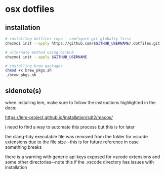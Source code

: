 # osx dotfiles

## installation
```bash
# installing dotfiles repo - configure git globally first
chezmoi init --apply https://github.com/$GITHUB_USERNAME/.dotfiles.git

# alternate method using GitHub
chezmoi init --apply $GITHUB_USERNAME

# installing brew packages
chmod +x brew_pkgs.sh
./brew_pkgs.sh
```

## sidenote(s)

when installing lem, make sure to follow the instructions highlighted in the docs:

https://lem-project.github.io/installation/sdl2/macos/

i need to find a way to automate this process but this is for later

the clang-tidy executable file was removed from the folder for vscode extensions due to the file size--this is for future reference in case something breaks

there is a warning with generic api keys exposed for vscode extensions and some other directories--note this if the .vscode directory has issues with installation
